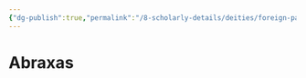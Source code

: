 ```yaml
---
{"dg-publish":true,"permalink":"/8-scholarly-details/deities/foreign-pantheons/the-mazzaroth/abraxas/","noteIcon":""}
---
```


# Abraxas

